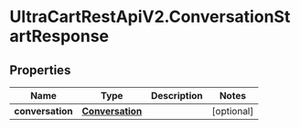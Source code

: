 # UltraCartRestApiV2.ConversationStartResponse

## Properties

Name | Type | Description | Notes
------------ | ------------- | ------------- | -------------
**conversation** | [**Conversation**](Conversation.md) |  | [optional] 


